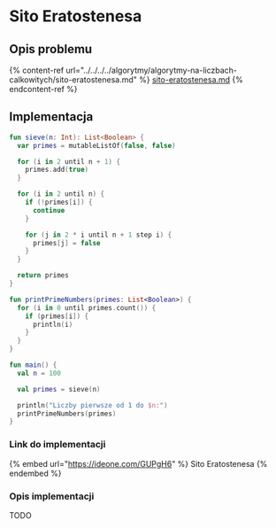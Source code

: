 # Sito Eratostenesa

## Opis problemu

{% content-ref url="../../../../algorytmy/algorytmy-na-liczbach-calkowitych/sito-eratostenesa.md" %}
[sito-eratostenesa.md](../../../../algorytmy/algorytmy-na-liczbach-calkowitych/sito-eratostenesa.md)
{% endcontent-ref %}

## Implementacja

```kotlin
fun sieve(n: Int): List<Boolean> {
  var primes = mutableListOf(false, false)

  for (i in 2 until n + 1) {
    primes.add(true)
  }

  for (i in 2 until n) {
    if (!primes[i]) {
      continue
    }

    for (j in 2 * i until n + 1 step i) {
      primes[j] = false
    }
  }

  return primes
}

fun printPrimeNumbers(primes: List<Boolean>) {
  for (i in 0 until primes.count()) {
    if (primes[i]) {
      println(i)
    }
  }
}

fun main() {
  val n = 100

  val primes = sieve(n)

  println("Liczby pierwsze od 1 do $n:")
  printPrimeNumbers(primes)
}
```

### Link do implementacji

{% embed url="https://ideone.com/GUPgH6" %}
Sito Eratostenesa
{% endembed %}

### Opis implementacji

TODO
